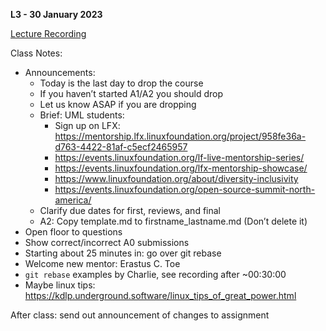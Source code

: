 **L3 - 30 January 2023**

[Lecture Recording](https://youtu.be/lttlHnINh4k)

Class Notes:

* Announcements:
  * Today is the last day to drop the course
  * If you haven’t started A1/A2 you should drop
  * Let us know ASAP if you are dropping
  * Brief: UML students:
    * Sign up on LFX: <https://mentorship.lfx.linuxfoundation.org/project/958fe36a-d763-4422-81af-c5ecf2465957>
    * <https://events.linuxfoundation.org/lf-live-mentorship-series/>
    * <https://events.linuxfoundation.org/lfx-mentorship-showcase/>
    * <https://www.linuxfoundation.org/about/diversity-inclusivity>
    * <https://events.linuxfoundation.org/open-source-summit-north-america/>
  * Clarify due dates for first, reviews, and final
  * A2: Copy template.md to firstname_lastname.md (Don’t delete it)
* Open floor to questions
* Show correct/incorrect A0 submissions
* Starting about 25 minutes in: go over git rebase
* Welcome new mentor: Erastus C. Toe
* `git rebase` examples by Charlie, see recording after ~00:30:00
* Maybe linux tips: <https://kdlp.underground.software/linux_tips_of_great_power.html>

After class: send out announcement of changes to assignment
